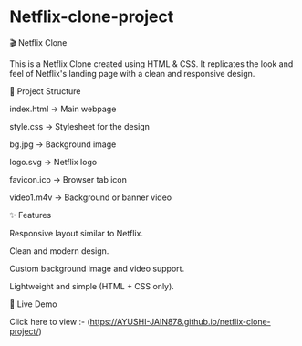 # Netflix-clone-project
🎬 Netflix Clone

This is a Netflix Clone created using HTML & CSS.
It replicates the look and feel of Netflix's landing page with a clean and responsive design.

📂 Project Structure

index.html → Main webpage

style.css → Stylesheet for the design

bg.jpg → Background image

logo.svg → Netflix logo

favicon.ico → Browser tab icon

video1.m4v → Background or banner video

✨ Features

Responsive layout similar to Netflix.

Clean and modern design.

Custom background image and video support.

Lightweight and simple (HTML + CSS only).

🚀 Live Demo

Click here to view :- (https://AYUSHI-JAIN878.github.io/netflix-clone-project/)

